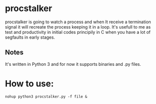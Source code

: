 # procstalker

procstalker is going to watch a process and when It receive a termination signal it will recreate the process keeping it in a loop.
It's usefull to me as test and productivity in initial codes principily in C when you have a lot of segfaults in early stages. 

## Notes
It's written in Python 3 and for now it supports binaries and .py files.

# How to use:
`nohup python3 procstalker.py -f file &`